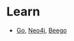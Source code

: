 # Learn
 
* [Go](https://golang.org/), [Neo4j](https://neo4j.com/developer/go/), [Beego](https://beego.me/) 